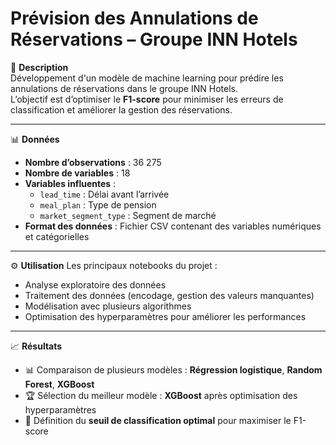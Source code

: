# Prévision des Annulations de Réservations – Groupe INN Hotels

📌 **Description**  
Développement d'un modèle de machine learning pour prédire les annulations de réservations dans le groupe INN Hotels.  
L’objectif est d’optimiser le **F1-score** pour minimiser les erreurs de classification et améliorer la gestion des réservations.

---

📊 **Données**
- **Nombre d’observations** : 36 275
- **Nombre de variables** : 18
- **Variables influentes** :
  - `lead_time` : Délai avant l’arrivée
  - `meal_plan` : Type de pension
  - `market_segment_type` : Segment de marché
- **Format des données** : Fichier CSV contenant des variables numériques et catégorielles

---

⚙️ **Utilisation**
Les principaux notebooks du projet :
- Analyse exploratoire des données
- Traitement des données (encodage, gestion des valeurs manquantes)
- Modélisation avec plusieurs algorithmes
- Optimisation des hyperparamètres pour améliorer les performances

---

📈 **Résultats**
- 📊 Comparaison de plusieurs modèles : **Régression logistique**, **Random Forest**, **XGBoost**
- 🏆 Sélection du meilleur modèle : **XGBoost** après optimisation des hyperparamètres
- 🎯 Définition du **seuil de classification optimal** pour maximiser le F1-score

